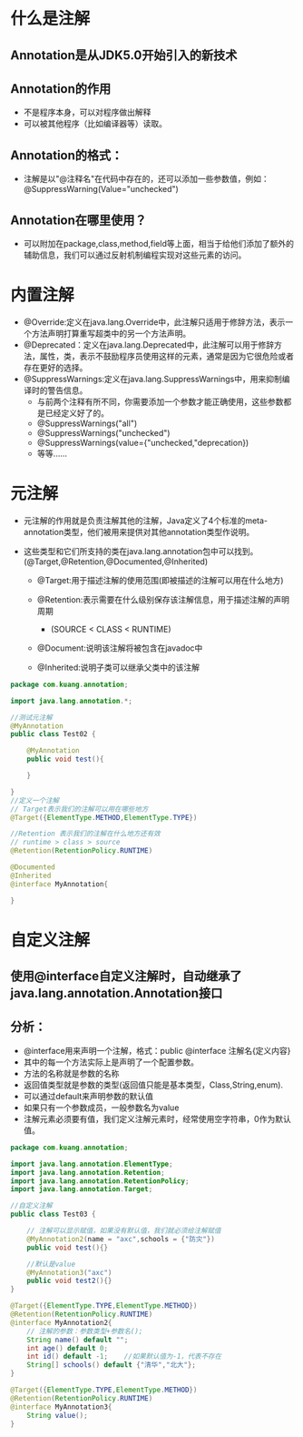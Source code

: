 # 什么是注解

## Annotation是从JDK5.0开始引入的新技术

## Annotation的作用

- 不是程序本身，可以对程序做出解释
- 可以被其他程序（比如编译器等）读取。

## Annotation的格式：

- 注解是以"@注释名"在代码中存在的，还可以添加一些参数值，例如：@SuppressWarning(Value="unchecked")

## Annotation在哪里使用？

- 可以附加在package,class,method,field等上面，相当于给他们添加了额外的辅助信息，我们可以通过反射机制编程实现对这些元素的访问。

# 内置注解

- @Override:定义在java.lang.Override中，此注解只适用于修辞方法，表示一个方法声明打算重写超类中的另一个方法声明。
- @Deprecated：定义在java.lang.Deprecated中，此注解可以用于修辞方法，属性，类，表示不鼓励程序员使用这样的元素，通常是因为它很危险或者存在更好的选择。
- @SuppressWarnings:定义在java.lang.SuppressWarnings中，用来抑制编译时的警告信息。
  - 与前两个注释有所不同，你需要添加一个参数才能正确使用，这些参数都是已经定义好了的。
  - @SuppressWarnings("all")
  - @SuppressWarnings("unchecked")
  - @SuppressWarnings(value={"unchecked,"deprecation})
  - 等等......

# 元注解

- 元注解的作用就是负责注解其他的注解，Java定义了4个标准的meta-annotation类型，他们被用来提供对其他annotation类型作说明。

- 这些类型和它们所支持的类在java.lang.annotation包中可以找到。(@Target,@Retention,@Documented,@Inherited)

  - @Target:用于描述注解的使用范围(即被描述的注解可以用在什么地方)
  - @Retention:表示需要在什么级别保存该注解信息，用于描述注解的声明周期
    - (SOURCE < CLASS < RUNTIME)

  - @Document:说明该注解将被包含在javadoc中
  - @Inherited:说明子类可以继承父类中的该注解

```java
package com.kuang.annotation;

import java.lang.annotation.*;

//测试元注解
@MyAnnotation
public class Test02 {

    @MyAnnotation
    public void test(){

    }

}
//定义一个注解
// Target表示我们的注解可以用在哪些地方
@Target({ElementType.METHOD,ElementType.TYPE})

//Retention 表示我们的注解在什么地方还有效
// runtime > class > source
@Retention(RetentionPolicy.RUNTIME)

@Documented
@Inherited
@interface MyAnnotation{

}
```

# 自定义注解

## 使用@interface自定义注解时，自动继承了java.lang.annotation.Annotation接口

## 分析：

- @interface用来声明一个注解，格式：public @interface 注解名{定义内容}
- 其中的每一个方法实际上是声明了一个配置参数。
- 方法的名称就是参数的名称
- 返回值类型就是参数的类型(返回值只能是基本类型，Class,String,enum).
- 可以通过default来声明参数的默认值
- 如果只有一个参数成员，一般参数名为value
- 注解元素必须要有值，我们定义注解元素时，经常使用空字符串，0作为默认值。

```java
package com.kuang.annotation;

import java.lang.annotation.ElementType;
import java.lang.annotation.Retention;
import java.lang.annotation.RetentionPolicy;
import java.lang.annotation.Target;

//自定义注解
public class Test03 {

    // 注解可以显示赋值，如果没有默认值，我们就必须给注解赋值
    @MyAnnotation2(name = "axc",schools = {"防灾"})
    public void test(){}

    //默认是value
    @MyAnnotation3("axc")
    public void test2(){}
}

@Target({ElementType.TYPE,ElementType.METHOD})
@Retention(RetentionPolicy.RUNTIME)
@interface MyAnnotation2{
    // 注解的参数：参数类型+参数名();
    String name() default "";
    int age() default 0;
    int id() default -1;    //如果默认值为-1，代表不存在
    String[] schools() default {"清华","北大"};
}

@Target({ElementType.TYPE,ElementType.METHOD})
@Retention(RetentionPolicy.RUNTIME)
@interface MyAnnotation3{
    String value();
}
```

